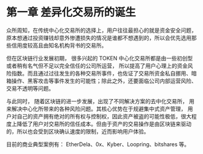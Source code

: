 # 第一章 差异化交易所的诞生

众所周知，在传统中心化交易所的选择上，用户往往最担心的就是资金安全问题，原本想通过投资赚钱却意外惨遭损失的情况是谁都不想遇到的，所以会优先选用那些信用度较高且由知名机构背书的交易所。

但在区块链行业发展初期， 很多兴起的 TOKEN 中心化交易所都是由一些初创型或者稍有名气但不足以完全信任的公司所运营， 所以提高了用户心理上的资金风险指数。而且通过过往发生的各种交易所事件，也佐证了交易所资金私自挪用、暗箱操作、黑客攻击等事件发生的可能性；除此之外，还要面临公司内部运营风险、交易不透明等问题。

与此同时， 随着区块链的进一步发展，出现了不同解决方案的去中化交易所， 用来解决中心化所带来的各种风险问题。其核心优势在于规避集中式资产管理， 用户对自己的资产拥有绝对的所有权与控制权，因此资产被盗的可能性极低，很大程度上降低了用户对交易所的信任成本。但由于资产的交易操作是由区块链来驱动的，所以也会受到区块确认速度的限制，近而影响用户体验。

目前的商业典型案例有： EtherDela、0x、Kyber、Loopring、bitshares 等。